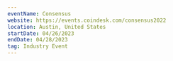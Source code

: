 ```yaml
---
eventName: Consensus
website: https://events.coindesk.com/consensus2022
location: Austin, United States
startDate: 04/26/2023
endDate: 04/28/2023
tag: Industry Event
---
```

